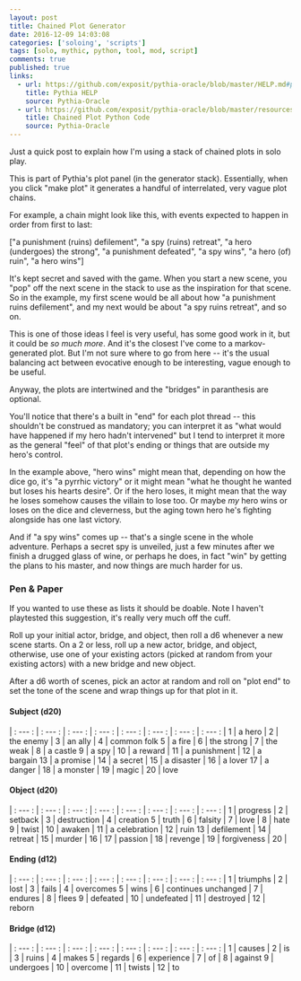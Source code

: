 ```yaml
---
layout: post
title: Chained Plot Generator
date: 2016-12-09 14:03:08
categories: ['soloing', 'scripts']
tags: [solo, mythic, python, tool, mod, script]
comments: true
published: true
links:
  - url: https://github.com/exposit/pythia-oracle/blob/master/HELP.md#plot--monsters
    title: Pythia HELP
    source: Pythia-Oracle
  - url: https://github.com/exposit/pythia-oracle/blob/master/resources/panels/generators/plot.py
    title: Chained Plot Python Code
    source: Pythia-Oracle
---
```


Just a quick post to explain how I'm using a stack of chained plots in solo play.

This is part of Pythia's plot panel (in the generator stack). Essentially, when you click "make plot" it generates a handful of interrelated, very vague plot chains.

<!--more-->

For example, a chain might look like this, with events expected to happen in order from first to last:

["a punishment (ruins) defilement", "a spy (ruins) retreat", "a hero (undergoes) the strong", "a punishment defeated", "a spy wins", "a hero (of) ruin", "a hero wins"]

It's kept secret and saved with the game. When you start a new scene, you "pop" off the next scene in the stack to use as the inspiration for that scene. So in the example, my first scene would be all about how "a punishment ruins defilement", and my next would be about "a spy ruins retreat", and so on.

This is one of those ideas I feel is very useful, has some good work in it, but it could be *so much more*. And it's the closest I've come to a markov-generated plot. But I'm not sure where to go from here -- it's the usual balancing act between evocative enough to be interesting, vague enough to be useful.

Anyway, the plots are intertwined and the "bridges" in paranthesis are optional.

You'll notice that there's a built in "end" for each plot thread -- this shouldn't be construed as mandatory; you can interpret it as "what would have happened if my hero hadn't intervened" but I tend to interpret it more as the general "feel" of that plot's ending or things that are outside my hero's control.

In the example above, "hero wins" might mean that, depending on how the dice go, it's "a pyrrhic victory" or it might mean "what he thought he wanted but loses his hearts desire". Or if the hero loses, it might mean that the way he loses somehow causes the villain to lose too. Or maybe *my* hero wins or loses on the dice and cleverness, but the aging town hero he's fighting alongside has one last victory.

And if "a spy wins" comes up -- that's a single scene in the whole adventure. Perhaps a secret spy is unveiled, just a few minutes after we finish a drugged glass of wine, or perhaps he does, in fact "win" by getting the plans to his master, and now things are much harder for us.

### Pen & Paper

If you wanted to use these as lists it should be doable. Note I haven't playtested this suggestion, it's really very much off the cuff.

Roll up your initial actor, bridge, and object, then roll a d6 whenever a new scene starts. On a 2 or less, roll up a new actor, bridge, and object, otherwise, use one of your existing actors (picked at random from your existing actors) with a new bridge and new object.

After a d6 worth of scenes, pick an actor at random and roll on "plot end" to set the tone of the scene and wrap things up for that plot in it.

#### Subject (d20)

| : --- : | : --- : |  : --- : |  : --- : | : --- : | : --- : |  : --- : |  : --- : |
1 | a hero | 2 | the enemy | 3 | an ally | 4 | common folk
5 | a fire | 6 | the strong | 7 | the weak | 8 | a castle
9 | a spy | 10 | a reward | 11 | a punishment | 12 | a bargain
13 | a promise | 14 | a secret | 15 | a disaster | 16 | a lover
17 | a danger | 18 | a monster | 19 | magic | 20 | love

#### Object (d20)

| : --- : | : --- : |  : --- : |  : --- : | : --- : | : --- : |  : --- : |  : --- : |
1 | progress | 2 | setback | 3 | destruction | 4 | creation
5 | truth | 6 | falsity | 7 | love | 8 | hate
9 | twist | 10 | awaken | 11 | a celebration | 12 | ruin
13 | defilement | 14 | retreat | 15 | murder | 16 |
17 | passion | 18 | revenge | 19 | forgiveness | 20 |

#### Ending (d12)

| : --- : | : --- : |  : --- : |  : --- : | : --- : | : --- : |  : --- : |  : --- : |
1 | triumphs | 2 | lost | 3 | fails | 4 | overcomes
5 | wins | 6 | continues unchanged | 7 | endures | 8 | flees
9 | defeated | 10 | undefeated | 11 | destroyed | 12 | reborn

#### Bridge (d12)

| : --- : | : --- : |  : --- : |  : --- : | : --- : | : --- : |  : --- : |  : --- : |
1 | causes | 2 | is | 3 | ruins | 4 | makes
5 | regards | 6 | experience | 7 | of | 8 | against
9 | undergoes | 10 | overcome | 11 | twists | 12 | to
